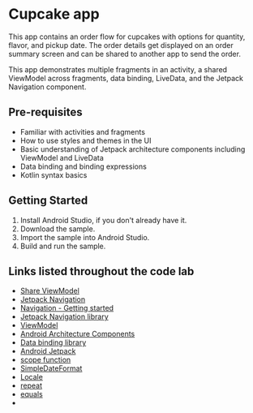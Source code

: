 Cupcake app
=================================

This app contains an order flow for cupcakes with options for quantity, flavor, and pickup date.
The order details get displayed on an order summary screen and can be shared to another app to
send the order.

This app demonstrates multiple fragments in an activity, a shared ViewModel across fragments,
data binding, LiveData, and the Jetpack Navigation component.


Pre-requisites
--------------
* Familiar with activities and fragments
* How to use styles and themes in the UI
* Basic understanding of Jetpack architecture components including ViewModel and LiveData
* Data binding and binding expressions
* Kotlin syntax basics


Getting Started
---------------
1. Install Android Studio, if you don't already have it.
2. Download the sample.
3. Import the sample into Android Studio.
4. Build and run the sample.

Links listed throughout the code lab
-----------------------------------
- [Share ViewModel](https://developer.android.com/topic/libraries/architecture/viewmodel.html#sharing)
- [Jetpack Navigation](https://developer.android.com/guide/navigation)
- [Navigation - Getting started](https://developer.android.com/guide/navigation/navigation-getting-started)
- [Jetpack Navigation library](https://developer.android.com/jetpack/androidx/releases/navigation)
- [ViewModel](https://developer.android.com/topic/libraries/architecture/viewmodel) 
- [Android Architecture Components](https://developer.android.com/topic/libraries/architecture)
- [Data binding library](https://developer.android.com/topic/libraries/data-binding)
- [Android Jetpack](https://developer.android.com/jetpack)
- [scope function](https://kotlinlang.org/docs/reference/scope-functions.html)
- [SimpleDateFormat](https://developer.android.com/reference/java/text/SimpleDateFormat)
- [Locale](https://developer.android.com/reference/java/util/Locale)
- [repeat](https://kotlinlang.org/api/latest/jvm/stdlib/kotlin/repeat.html)
- [equals](https://kotlinlang.org/api/latest/jvm/stdlib/kotlin/-any/equals.html)
- 
